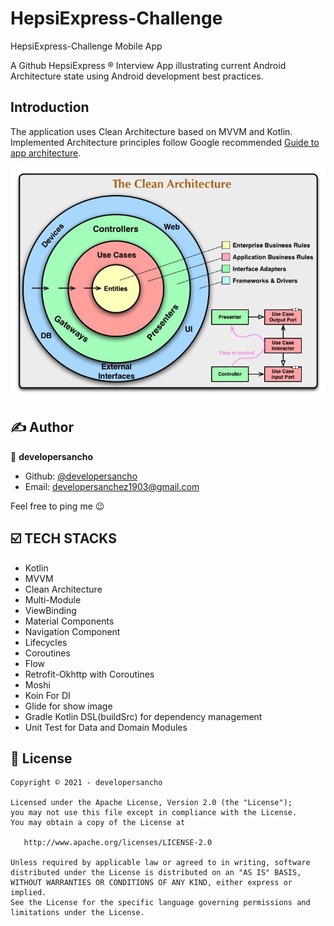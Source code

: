 # HepsiExpress-Challenge
HepsiExpress-Challenge Mobile App

A Github HepsiExpress ® Interview App illustrating current Android Architecture state using Android development best
practices.

Introduction
------------
The application uses Clean Architecture based on MVVM and Kotlin. Implemented
Architecture principles follow Google recommended [Guide to app architecture](https://developer.android.com/jetpack/docs/guide).

![Clean Architecture](screenshots/clean_arch.jpeg "Clean Architecture")



## ✍️ Author

👤 **developersancho**

* Github: <a href="https://github.com/developersancho" target="_blank">@developersancho</a>
* Email: developersanchez1903@gmail.com

Feel free to ping me 😉

## ☑️ TECH STACKS

- Kotlin
- MVVM
- Clean Architecture
- Multi-Module
- ViewBinding
- Material Components
- Navigation Component
- Lifecycles
- Coroutines
- Flow
- Retrofit-Okhttp with Coroutines
- Moshi
- Koin For DI
- Glide for show image
- Gradle Kotlin DSL(buildSrc) for dependency management
- Unit Test for Data and Domain Modules


## 📝 License

```
Copyright © 2021 - developersancho

Licensed under the Apache License, Version 2.0 (the "License");
you may not use this file except in compliance with the License.
You may obtain a copy of the License at

   http://www.apache.org/licenses/LICENSE-2.0

Unless required by applicable law or agreed to in writing, software
distributed under the License is distributed on an "AS IS" BASIS,
WITHOUT WARRANTIES OR CONDITIONS OF ANY KIND, either express or implied.
See the License for the specific language governing permissions and
limitations under the License.
```
